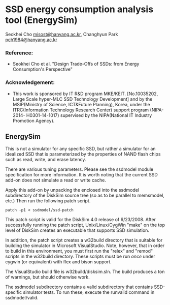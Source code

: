 SSD energy consumption analysis tool (EnergySim)
=================================================
Seokhei Cho <misost@hanyang.ac.kr>, Changhyun Park <pch1984@hanyang.ac.kr>

### Reference:
* Seokhei Cho et al. "Design Trade-Offs of SSDs: from Energy Consumption's Perspective"

### Acknowledgement:
* This work is sponsored by IT R&D program MKE/KEIT. [No.10035202, Large Scale hyper-MLC SSD Technology Development] and by the MSIP(Ministry of Science, ICT&Future Planning), Korea, under the ITRC(Information Technology Research Center) support program (NIPA-2014- H0301-14-1017) supervised by the NIPA(National IT Industry Promotion Agency).


EnergySim
-----------
This is not a simulator for any specific SSD, but rather a simulator for an idealized SSD that is parameterized by the properties of NAND flash chips such as read, write, and erase latency.  

There are various tuning parameters.  Please see the ssdmodel module specification for more information.  It is worth noting that the current SSD add-on does not simulate a read or write cache.

Apply this add-on by unpacking the enclosed into the ssdmodel subdirectory of the DiskSim source tree (so as to be parallel to memsmodel, etc.)  Then run the following patch script.

    patch -p1 < ssdmodel/ssd-patch

This patch script is valid for the DiskSim 4.0 release of 6/23/2008.
After successfully running the patch script, Unix/Linux/CygWin "make" on the top level of DiskSim creates an executable that supports SSD simulation.

In addition, the patch script creates a w32build directory that is suitable for building the simulator in Microsoft VisualStudio.  Note, however, that in order to build in this environment, you must first run the "relex" and "remod" scripts in the w32build directory.  These scripts must be run *once* under cygwin (or equivalent) with flex and bison support.

The VisualStudio build file is w32build/disksim.sln.  The build produces a ton of warnings, but should otherwise work.

The ssdmodel subdirectory contains a valid subdirectory that contains SSD-specific simulator tests.  To run these, execute the runvalid command in ssdmodel/valid.
